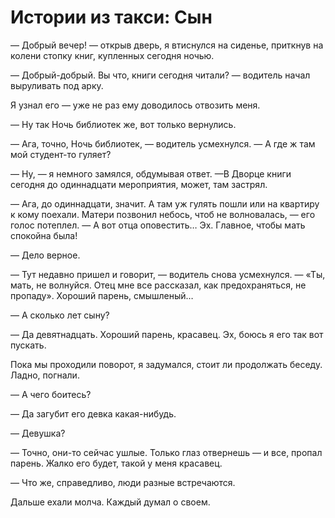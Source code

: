 # Истории из такси: Сын

— Добрый вечер! — открыв дверь, я втиснулся на сиденье, приткнув на колени стопку книг, купленных сегодня ночью.

— Добрый-добрый. Вы что, книги сегодня читали? — водитель начал выруливать под арку.

Я узнал его — уже не раз ему доводилось отвозить меня.

— Ну так Ночь библиотек же, вот только вернулись.

— Ага, точно, Ночь библиотек, — водитель усмехнулся. — А где ж там мой студент-то гуляет?

— Ну, — я немного замялся, обдумывая ответ. —В Дворце книги сегодня до одиннадцати мероприятия, может, там застрял.

— Ага, до одиннадцати, значит. А там уж гулять пошли или на квартиру к кому поехали. Матери позвонил небось, чтоб не волновалась, — его голос потеплел. — А вот отца оповестить… Эх. Главное, чтобы мать спокойна была!

— Дело верное.

— Тут недавно пришел и говорит, — водитель снова усмехнулся. — «Ты, мать, не волнуйся. Отец мне все рассказал, как предохраняться, не пропаду». Хороший парень, смышленый…

— А сколько лет сыну?

— Да девятнадцать. Хороший парень, красавец. Эх, боюсь я его так вот пускать.

Пока мы проходили поворот, я задумался, стоит ли продолжать беседу. Ладно, погнали.

— А чего боитесь?

— Да загубит его девка какая-нибудь.

— Девушка?

— Точно, они-то сейчас ушлые. Только глаз отвернешь — и все, пропал парень. Жалко его будет, такой у меня красавец.

— Что же, справедливо, люди разные встречаются.

Дальше ехали молча. Каждый думал о своем.